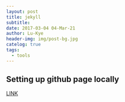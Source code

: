 ```yaml
---
layout: post
title: jekyll
subtitle: 
date: 2017-03-04 04-Mar-21
author: Lu-Kye
header-img: img/post-bg.jpg
catelog: true
tags: 
  - tools
---
```

## Setting up github page locally
[LINK](https://help.github.com/articles/setting-up-your-github-pages-site-locally-with-jekyll/)

